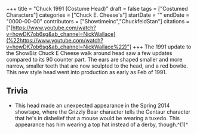 +++
title = "Chuck 1991 (Costume Head)"
draft = false
tags = ["Costumed Characters"]
categories = ["Chuck E. Cheese's"]
startDate = ""
endDate = "0000-00-00"
contributors = ["Showtimeinc","ChuckfeldStan"]
citations = ["[https://www.youtube.com/watch?v=howDK7ob6sg&ab_channel=NickWallace](%22https://www.youtube.com/watch?v=howDK7ob6sg&ab_channel=NickWallace%22)"]
+++
The 1991 update to the ShowBiz Chuck E Cheese walk around head saw a few updates compared to its 90 counter part. The ears are shaped smaller and more narrow, smaller teeth that are now sculpted to the head, and a red bowtie. This new style head went into production as early as Feb of 1991.

## Trivia

- This head made an unexpected appearance in the Spring 2014 showtape, where the Grizzly Bear character tells the Centaur character that he's in disbelief that a mouse would be wearing a tuxedo. This appearance has him wearing a top hat instead of a derby, though.^(1)^
